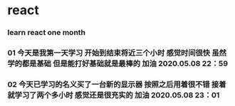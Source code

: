 # react

### learn react one month

### 01 今天是我第一天学习 开始到结束将近三个小时 感觉时间很快 虽然学的都是基础 但是能打好基础就是最棒的 加油 2020.05.08 22：59
### 02 今天已学习的名义买了一台新的显示器 按照之后用着很不错 接着就学习了两个多小时 感觉还是很充实的 加油 2020.05.08 23：01
